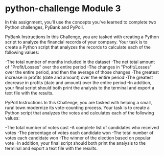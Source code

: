 # python-challenge Module 3

In this assignment, you'll use the concepts you've learned to complete two Python challenges, PyBank and PyPoll.

PyBank Instructions
In this Challenge, you are tasked with creating a Python script to analyze the financial records of your company. Your task is to create a Python script that analyzes the records to calculate each of the following values:

-The total number of months included in the dataset
-The net total amount of "Profit/Losses" over the entire period
-The changes in "Profit/Losses" over the entire period, and then the average of those changes
-The greatest increase in profits (date and amount) over the entire period
-The greatest decrease in profits (date and amount) over the entire period
-In addition, your final script should both print the analysis to the terminal and export a text file with the results.

PyPoll Instructions
In this Challenge, you are tasked with helping a small, rural town modernize its vote-counting process. Your task is to create a Python script that analyzes the votes and calculates each of the following values:

-The total number of votes cast
-A complete list of candidates who received votes
-The percentage of votes each candidate won
-The total number of votes each candidate won
-The winner of the election based on popular vote
-In addition, your final script should both print the analysis to the terminal and export a text file with the results.
